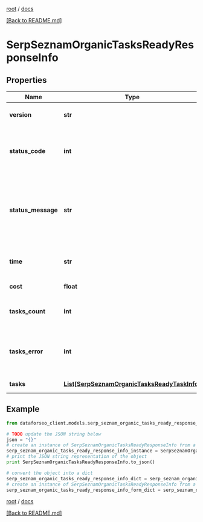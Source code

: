 [root](./../ "root") / [docs](./ "docs")

[[Back to README.md]](./../README.md "[Back to README.md]")

# SerpSeznamOrganicTasksReadyResponseInfo

## Properties

Name | Type | Description | Notes
------------ | ------------- | ------------- | -------------
**version** | **str** | the current version of the API | [optional]
**status_code** | **int** | general status code you can find the full list of the response codes here | [optional]
**status_message** | **str** | general informational message you can find the full list of general informational messages here | [optional]
**time** | **str** | total execution time, seconds | [optional]
**cost** | **float** | total tasks cost, USD | [optional]
**tasks_count** | **int** | the number of tasks in the tasks array | [optional]
**tasks_error** | **int** | the number of tasks in the tasks array returned with an error | [optional]
**tasks** | [**List[SerpSeznamOrganicTasksReadyTaskInfo]**](SerpSeznamOrganicTasksReadyTaskInfo.md) | array of tasks | [optional]

## Example

```python
from dataforseo_client.models.serp_seznam_organic_tasks_ready_response_info import SerpSeznamOrganicTasksReadyResponseInfo

# TODO update the JSON string below
json = "{}"
# create an instance of SerpSeznamOrganicTasksReadyResponseInfo from a JSON string
serp_seznam_organic_tasks_ready_response_info_instance = SerpSeznamOrganicTasksReadyResponseInfo.from_json(json)
# print the JSON string representation of the object
print SerpSeznamOrganicTasksReadyResponseInfo.to_json()

# convert the object into a dict
serp_seznam_organic_tasks_ready_response_info_dict = serp_seznam_organic_tasks_ready_response_info_instance.to_dict()
# create an instance of SerpSeznamOrganicTasksReadyResponseInfo from a dict
serp_seznam_organic_tasks_ready_response_info_form_dict = serp_seznam_organic_tasks_ready_response_info.from_dict(serp_seznam_organic_tasks_ready_response_info_dict)
```

  

[root](./../ "root") / [docs](./ "docs")

[[Back to README.md]](./../README.md "[Back to README.md]")